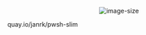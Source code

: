 <p align="center">
<img src="https://img.shields.io/docker/image-size/janrk/pwsh-slim" alt="image-size">
</p>

quay.io/janrk/pwsh-slim
